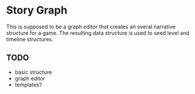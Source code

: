 # Story Graph

This is supposed to be a graph editor that creates an overal narrative structure for a game. The resulting data structure is used to seed level and timeline structures.

## TODO

- basic structure
- graph editor
- templates?